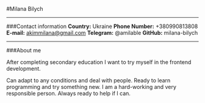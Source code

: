 #Milana Bilych

---
###Contact information
__Country:__ Ukraine
__Phone Number:__ +380990813808
__E-mail:__ akimmilana@gmail.com
__Telegram:__ @amilable
__GitHub:__ milana-bilych

---
###About me
<p> Аfter completing secondary education I want to try myself in the frontend development.  </p>
<p> Can adapt to any conditions and deal with people. Ready to learn programming and try something new. I am a hard-working and very responsible person. Always ready to help if I can. </p>